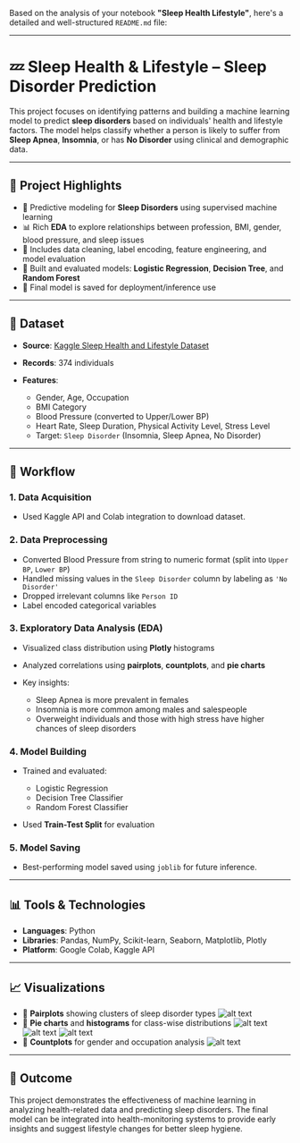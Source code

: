 Based on the analysis of your notebook **"Sleep Health Lifestyle"**, here's a detailed and well-structured `README.md` file:

---

# 💤 Sleep Health & Lifestyle – Sleep Disorder Prediction

This project focuses on identifying patterns and building a machine learning model to predict **sleep disorders** based on individuals' health and lifestyle factors. The model helps classify whether a person is likely to suffer from **Sleep Apnea**, **Insomnia**, or has **No Disorder** using clinical and demographic data.

---

## 📌 Project Highlights

* 🧠 Predictive modeling for **Sleep Disorders** using supervised machine learning
* 📊 Rich **EDA** to explore relationships between profession, BMI, gender, blood pressure, and sleep issues
* 🧼 Includes data cleaning, label encoding, feature engineering, and model evaluation
* 🤖 Built and evaluated models: **Logistic Regression**, **Decision Tree**, and **Random Forest**
* 💾 Final model is saved for deployment/inference use

---

## 📁 Dataset

* **Source**: [Kaggle Sleep Health and Lifestyle Dataset](https://www.kaggle.com/datasets/uom190346a/sleep-health-and-lifestyle-dataset)
* **Records**: 374 individuals
* **Features**:

  * Gender, Age, Occupation
  * BMI Category
  * Blood Pressure (converted to Upper/Lower BP)
  * Heart Rate, Sleep Duration, Physical Activity Level, Stress Level
  * Target: `Sleep Disorder` (Insomnia, Sleep Apnea, No Disorder)

---

## 🧪 Workflow

### 1. Data Acquisition

* Used Kaggle API and Colab integration to download dataset.

### 2. Data Preprocessing

* Converted Blood Pressure from string to numeric format (split into `Upper BP`, `Lower BP`)
* Handled missing values in the `Sleep Disorder` column by labeling as `'No Disorder'`
* Dropped irrelevant columns like `Person ID`
* Label encoded categorical variables

### 3. Exploratory Data Analysis (EDA)

* Visualized class distribution using **Plotly** histograms
* Analyzed correlations using **pairplots**, **countplots**, and **pie charts**
* Key insights:

  * Sleep Apnea is more prevalent in females
  * Insomnia is more common among males and salespeople
  * Overweight individuals and those with high stress have higher chances of sleep disorders

### 4. Model Building

* Trained and evaluated:

  * Logistic Regression
  * Decision Tree Classifier
  * Random Forest Classifier
* Used **Train-Test Split** for evaluation

### 5. Model Saving

* Best-performing model saved using `joblib` for future inference.

---

## 📊 Tools & Technologies

* **Languages**: Python
* **Libraries**: Pandas, NumPy, Scikit-learn, Seaborn, Matplotlib, Plotly
* **Platform**: Google Colab, Kaggle API

---

## 📈 Visualizations

* 📍 **Pairplots** showing clusters of sleep disorder types
![alt text](images/image.png)
* 📍 **Pie charts** and **histograms** for class-wise distributions
![alt text](images/image-1.png)
![alt text](images/image-4.png)
![alt text](images/image-3.png)
* 📍 **Countplots** for gender and occupation analysis
![alt text](images/image-2.png)
---

## 🧠 Outcome

This project demonstrates the effectiveness of machine learning in analyzing health-related data and predicting sleep disorders. The final model can be integrated into health-monitoring systems to provide early insights and suggest lifestyle changes for better sleep hygiene.


